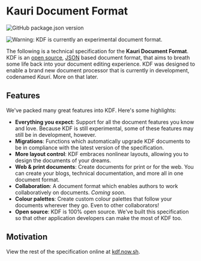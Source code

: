 # Kauri Document Format

![GitHub package.json version][1.0]

![Warning: KDF is currently an experimental document format.][1.1]

The following is a technical specification for the **Kauri Document Format**.
KDF is an [open source][1.2], [JSON][1.3] based document format, that aims to
breath some life back into your document editing experience. KDF was designed
to enable a brand new document processor that is currently in development,
codenamed *Kauri*. More on that later.

[1.0]: https://img.shields.io/github/package-json/v/sean0x42/kdf?color=%233eaf7c&style=flat-square
[1.1]: https://i.imgur.com/tZn38eJ.png
[1.2]: https://github.com/sean0x42/kdf
[1.3]: /specification/json


## Features

We've packed many great features into KDF. Here's some highlights:

 - **Everything you expect**: Support for all the document features you know
   and love. Because KDF is still experimental, some of these features may
   still be in development, however.
 - **Migrations**: Functions which automatically upgrade KDF documents to be in
   compliance with the latest version of the specification.
 - **More layout control**: KDF embraces nonlinear layouts, allowing you to
   design the documents of your dreams.
 - **Web & print documents**: Create documents for print or for the web. You can
   create your blogs, technical documentation, and more all in one document
   format.
 - **Collaboration**: A document format which enables authors to work
   collaboratively on documents. *Coming soon*.
 - **Colour palettes**: Create custom colour palettes that follow your documents
   wherever they go. Even to other collaborators!
 - **Open source**: KDF is 100% open source. We've built this specification so
   that other application developers can make the most of KDF too.


## Motivation

View the rest of the specification online at [kdf.now.sh][2.0].

[2.0]: https://kdf.now.sh
